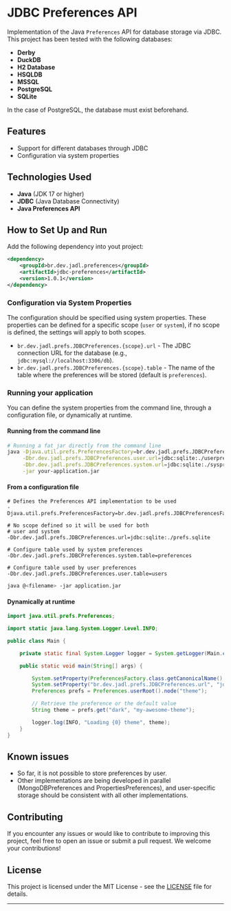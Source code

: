 # **JDBC Preferences API**

Implementation of the Java `Preferences` API for database storage via JDBC.
This project has been tested with the following databases:

- **Derby**
- **DuckDB**
- **H2 Database**
- **HSQLDB**
- **MSSQL**
- **PostgreSQL**
- **SQLite**

In the case of PostgreSQL, the database must exist beforehand.


## **Features**

- Support for different databases through JDBC
- Configuration via system properties


## **Technologies Used**

- **Java** (JDK 17 or higher)
- **JDBC** (Java Database Connectivity)
- **Java Preferences API**


## **How to Set Up and Run**

Add the following dependency into yout project:

```xml
<dependency>
    <groupId>br.dev.jadl.preferences</groupId>
    <artifactId>jdbc-preferences</artifactId>
    <version>1.0.1</version>
</dependency>
```


### **Configuration via System Properties**

The configuration should be specified using system properties. These properties can be defined for a specific scope
(`user` or `system`), if no scope is defined, the settings will apply to both scopes.

- `br.dev.jadl.prefs.JDBCPreferences.{scope}.url` - The JDBC connection URL for the database (e.g., `jdbc:mysql://localhost:3306/db`).
- `br.dev.jadl.prefs.JDBCPreferences.{scope}.table` - The name of the table where the preferences will be stored (default is `preferences`).


### **Running your application**

You can define the system properties from the command line, through a configuration file, or dynamically at runtime.

#### Running from the command line


```bash
# Running a fat jar directly from the command line
java -Djava.util.prefs.PreferencesFactory=br.dev.jadl.prefs.JDBCPreferencesFactory \
     -Dbr.dev.jadl.prefs.JDBCPreferences.user.url=jdbc:sqlite:./userprefs.sqlite \
     -Dbr.dev.jadl.prefs.JDBCPreferences.system.url=jdbc:sqlite:./sysprefs.sqlite \
     -jar your-application.jar
```

#### From a configuration file


```text
# Defines the Preferences API implementation to be used
-Djava.util.prefs.PreferencesFactory=br.dev.jadl.prefs.JDBCPreferencesFactory

# No scope defined so it will be used for both
# user and system
-Dbr.dev.jadl.prefs.JDBCPreferences.url=jdbc:sqlite:./prefs.sqlite

# Configure table used by system preferences
-Dbr.dev.jadl.prefs.JDBCPreferences.system.table=preferences

# Configure table used by user preferences
-Dbr.dev.jadl.prefs.JDBCPreferences.user.table=users
```

```bash
java @<filename> -jar application.jar
```

#### Dynamically at runtime

```java
import java.util.prefs.Preferences;

import static java.lang.System.Logger.Level.INFO;

public class Main {

    private static final System.Logger logger = System.getLogger(Main.class.getCanonicalName());

    public static void main(String[] args) {

        System.setProperty(PreferencesFactory.class.getCanonicalName(), "br.dev.jadl.prefs.JDBCPreferencesFactory");
        System.setProperty("br.dev.jadl.prefs.JDBCPreferences.url", "jdbc:sqlite:./preferences.sqlite");
        Preferences prefs = Preferences.userRoot().node("theme");

        // Retrieve the preference or the default value
        String theme = prefs.get("dark", "my-awesome-theme");

        logger.log(INFO, "Loading {0} theme", theme);
    }
}
```

## Known issues

- So far, it is not possible to store preferences by user.
- Other implementations are being developed in parallel (MongoDBPreferences and PropertiesPreferences), and user-specific storage should be consistent with all other implementations.


## **Contributing**

If you encounter any issues or would like to contribute to improving this project, feel free to open an issue or submit
a pull request. We welcome your contributions!

## **License**

This project is licensed under the MIT License - see the [LICENSE](LICENSE) file for details.

---
